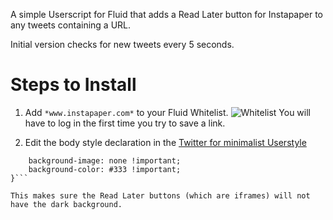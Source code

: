 A simple Userscript for Fluid that adds a Read Later button for Instapaper to any tweets containing a URL.

Initial version checks for new tweets every 5 seconds.

# Steps to Install

1. Add ```*www.instapaper.com*``` to your Fluid Whitelist.
![Whitelist](http://cl.ly/NegE)
You will have to log in the first time you try to save a link.

2. Edit the body style declaration in the [Twitter for minimalist Userstyle](http://craigmod.com/satellite/twitter_for_minimalists/)

```body.logged-in {
    background-image: none !important;
    background-color: #333 !important;
}```

This makes sure the Read Later buttons (which are iframes) will not have the dark background.
